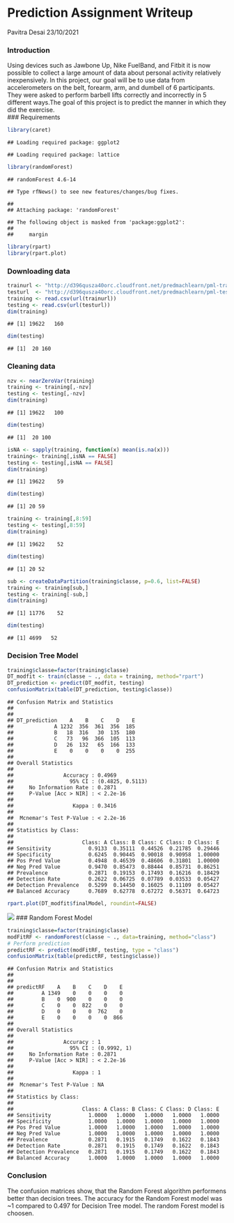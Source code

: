 Prediction Assignment Writeup
================
Pavitra Desai
23/10/2021

### Introduction

Using devices such as Jawbone Up, Nike FuelBand, and Fitbit it is now
possible to collect a large amount of data about personal activity
relatively inexpensively. In this project, our goal will be to use data
from accelerometers on the belt, forearm, arm, and dumbell of 6
participants. They were asked to perform barbell lifts correctly and
incorrectly in 5 different ways.The goal of this project is to predict
the manner in which they did the exercise.  
\#\#\# Requirements

``` r
library(caret)
```

    ## Loading required package: ggplot2

    ## Loading required package: lattice

``` r
library(randomForest)
```

    ## randomForest 4.6-14

    ## Type rfNews() to see new features/changes/bug fixes.

    ## 
    ## Attaching package: 'randomForest'

    ## The following object is masked from 'package:ggplot2':
    ## 
    ##     margin

``` r
library(rpart)
library(rpart.plot)
```

### Downloading data

``` r
trainurl <- "http://d396qusza40orc.cloudfront.net/predmachlearn/pml-training.csv"
testurl  <- "http://d396qusza40orc.cloudfront.net/predmachlearn/pml-testing.csv"
training <- read.csv(url(trainurl))
testing <- read.csv(url(testurl))
dim(training)
```

    ## [1] 19622   160

``` r
dim(testing)
```

    ## [1]  20 160

### Cleaning data

``` r
nzv <- nearZeroVar(training)
training <- training[,-nzv]
testing <- testing[,-nzv]
dim(training)
```

    ## [1] 19622   100

``` r
dim(testing)
```

    ## [1]  20 100

``` r
isNA <- sapply(training, function(x) mean(is.na(x))) 
training<- training[,isNA == FALSE]
testing <- testing[,isNA == FALSE]
dim(training)
```

    ## [1] 19622    59

``` r
dim(testing)
```

    ## [1] 20 59

``` r
training <- training[,8:59]
testing <- testing[,8:59]
dim(training)
```

    ## [1] 19622    52

``` r
dim(testing)
```

    ## [1] 20 52

``` r
sub <- createDataPartition(training$classe, p=0.6, list=FALSE)
training <- training[sub,]
testing <- training[-sub,]
dim(training)
```

    ## [1] 11776    52

``` r
dim(testing)
```

    ## [1] 4699   52

### Decision Tree Model

``` r
training$classe=factor(training$classe)
DT_modfit <- train(classe ~ ., data = training, method="rpart")
DT_prediction <- predict(DT_modfit, testing)
confusionMatrix(table(DT_prediction, testing$classe))
```

    ## Confusion Matrix and Statistics
    ## 
    ##              
    ## DT_prediction    A    B    C    D    E
    ##             A 1232  356  361  356  185
    ##             B   18  316   30  135  180
    ##             C   73   96  366  105  113
    ##             D   26  132   65  166  133
    ##             E    0    0    0    0  255
    ## 
    ## Overall Statistics
    ##                                           
    ##                Accuracy : 0.4969          
    ##                  95% CI : (0.4825, 0.5113)
    ##     No Information Rate : 0.2871          
    ##     P-Value [Acc > NIR] : < 2.2e-16       
    ##                                           
    ##                   Kappa : 0.3416          
    ##                                           
    ##  Mcnemar's Test P-Value : < 2.2e-16       
    ## 
    ## Statistics by Class:
    ## 
    ##                      Class: A Class: B Class: C Class: D Class: E
    ## Sensitivity            0.9133  0.35111  0.44526  0.21785  0.29446
    ## Specificity            0.6245  0.90445  0.90018  0.90958  1.00000
    ## Pos Pred Value         0.4948  0.46539  0.48606  0.31801  1.00000
    ## Neg Pred Value         0.9470  0.85473  0.88444  0.85731  0.86251
    ## Prevalence             0.2871  0.19153  0.17493  0.16216  0.18429
    ## Detection Rate         0.2622  0.06725  0.07789  0.03533  0.05427
    ## Detection Prevalence   0.5299  0.14450  0.16025  0.11109  0.05427
    ## Balanced Accuracy      0.7689  0.62778  0.67272  0.56371  0.64723

``` r
rpart.plot(DT_modfit$finalModel, roundint=FALSE)
```

![](Predict_files/figure-gfm/unnamed-chunk-4-1.png)<!-- --> \#\#\#
Random Forest Model

``` r
training$classe=factor(training$classe)
modFitRF <- randomForest(classe ~ ., data=training, method="class")
# Perform prediction
predictRF <- predict(modFitRF, testing, type = "class")
confusionMatrix(table(predictRF, testing$classe))
```

    ## Confusion Matrix and Statistics
    ## 
    ##          
    ## predictRF    A    B    C    D    E
    ##         A 1349    0    0    0    0
    ##         B    0  900    0    0    0
    ##         C    0    0  822    0    0
    ##         D    0    0    0  762    0
    ##         E    0    0    0    0  866
    ## 
    ## Overall Statistics
    ##                                      
    ##                Accuracy : 1          
    ##                  95% CI : (0.9992, 1)
    ##     No Information Rate : 0.2871     
    ##     P-Value [Acc > NIR] : < 2.2e-16  
    ##                                      
    ##                   Kappa : 1          
    ##                                      
    ##  Mcnemar's Test P-Value : NA         
    ## 
    ## Statistics by Class:
    ## 
    ##                      Class: A Class: B Class: C Class: D Class: E
    ## Sensitivity            1.0000   1.0000   1.0000   1.0000   1.0000
    ## Specificity            1.0000   1.0000   1.0000   1.0000   1.0000
    ## Pos Pred Value         1.0000   1.0000   1.0000   1.0000   1.0000
    ## Neg Pred Value         1.0000   1.0000   1.0000   1.0000   1.0000
    ## Prevalence             0.2871   0.1915   0.1749   0.1622   0.1843
    ## Detection Rate         0.2871   0.1915   0.1749   0.1622   0.1843
    ## Detection Prevalence   0.2871   0.1915   0.1749   0.1622   0.1843
    ## Balanced Accuracy      1.0000   1.0000   1.0000   1.0000   1.0000

### Conclusion

The confusion matrices show, that the Random Forest algorithm performens
better than decision trees. The accuracy for the Random Forest model was
\~1 compared to 0.497 for Decision Tree model. The random Forest model
is choosen.
